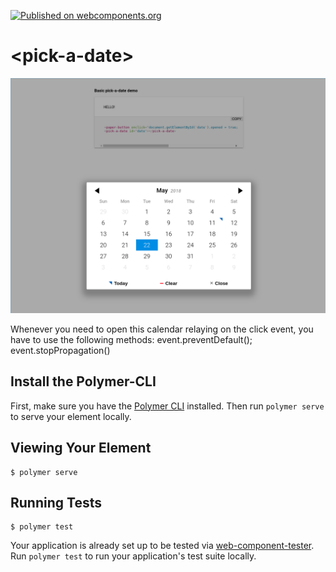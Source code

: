 [![Published on webcomponents.org](https://img.shields.io/badge/webcomponents.org-published-blue.svg)](https://www.webcomponents.org/element/faan11/pick-a-date)


# \<pick-a-date\>

![alt text](images/date.png)

Whenever you need to open this calendar relaying on the click event, you have to use the following methods:
 event.preventDefault(); event.stopPropagation() 

## Install the Polymer-CLI

First, make sure you have the [Polymer CLI](https://www.npmjs.com/package/polymer-cli) installed. Then run `polymer serve` to serve your element locally.

## Viewing Your Element

```
$ polymer serve
```

## Running Tests

```
$ polymer test
```

Your application is already set up to be tested via [web-component-tester](https://github.com/Polymer/web-component-tester). Run `polymer test` to run your application's test suite locally.
